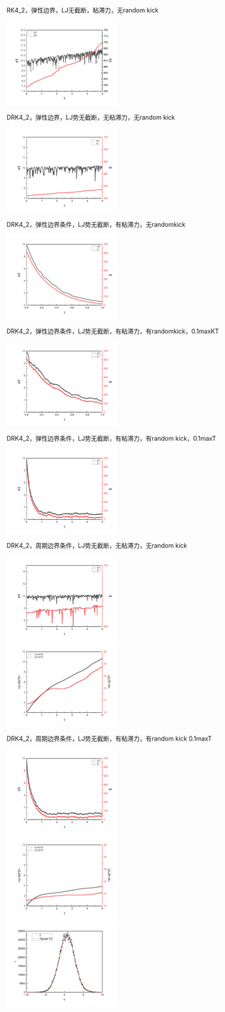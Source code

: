 RK4_2，弹性边界，LJ无截断，粘滞力，无random kick

<img src="000/CaseZero.jpg" style="zoom:25%;" />

DRK4_2，弹性边界，LJ势无截断，无粘滞力，无random kick

<img src="001/CaseOne.jpg" style="zoom:25%;" />

DRK4_2，弹性边界条件，LJ势无截断，有粘滞力，无randomkick

<img src="002/CaseTwo.jpg" style="zoom:25%;" />

DRK4_2，弹性边界条件，LJ势无截断，有粘滞力，有randomkick，0.1maxKT

<img src="003/CaseOne.jpg" style="zoom:25%;" />

DRK4_2，弹性边界条件，LJ势无截断，有粘滞力，有random kick，0.1maxT

<img src="004/CaseOne.jpg" style="zoom:25%;" />

DRK4_2，周期边界条件，LJ势无截断，无粘滞力，无random kick

<img src="005/CaseOne.jpg" style="zoom:25%;" />

<img src="005/CaseTwo.jpg" style="zoom:25%;" />

DRK4_2，周期边界条件，LJ势无截断，有粘滞力，有random kick 0.1maxT

<img src="006/CaseOne.jpg" style="zoom:25%;" />

<img src="006/CaseTwo.jpg" style="zoom:25%;" />

<img src="007/CaseOne.jpg" style="zoom:25%;" />